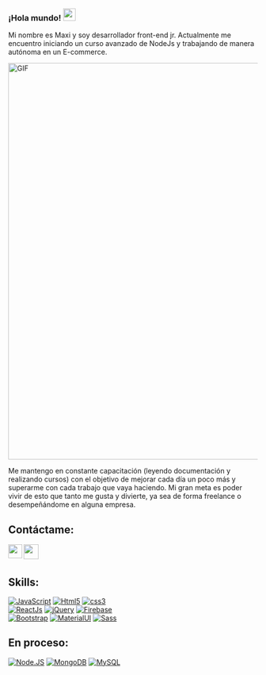 ### ¡Hola mundo! <img src="https://media.giphy.com/media/hvRJCLFzcasrR4ia7z/giphy.gif" width="25px">

Mi nombre es Maxi y soy desarrollador front-end jr. Actualmente me encuentro iniciando un curso avanzado de NodeJs y trabajando de manera autónoma en un E-commerce.

<img align="center" alt="GIF" src="https://experienciajoven.com/wp-content/uploads/2021/03/que-hace-un-programador-web.gif" width="800" />

Me mantengo en constante capacitación (leyendo documentación y realizando cursos) con el objetivo de mejorar cada día un poco más y superarme con cada trabajo que vaya haciendo. Mi gran meta es poder vivir de esto que tanto me gusta y divierte, ya sea de forma freelance o desempeñándome en alguna empresa.

## Contáctame:
<a href="https://www.instagram.com/maxiferrioli/?hl=es-la"><img align="left" alt="" width="28px" src="https://raw.githubusercontent.com/hussainweb/hussainweb/main/icons/instagram.png"/> </a>
<a href="https://www.linkedin.com/in/maximiliano-adri%C3%A1n-ferrioli/
"><img align="left" alt="" width="30px" src="https://raw.githubusercontent.com/peterthehan/peterthehan/master/assets/linkedin.svg" /></a>

<br></br>

## Skills:
[![JavaScript](https://img.shields.io/badge/JavaScript-45B3FF?style=for-the-badge&logo=javascript&logoColor=white&labelColor=101010)](#)
[![Html5](https://img.shields.io/badge/HTML5-45B3FF?style=for-the-badge&logo=html5&logoColor=white&labelColor=101010)](#)
[![css3](https://img.shields.io/badge/CSS3-45B3FF?style=for-the-badge&logo=css3&logoColor=white&labelColor=101010)](#)
</br>
[![ReactJs](https://img.shields.io/badge/React.Js-FFFFFF?style=for-the-badge&logo=react&logoColor=white&labelColor=101010)](#)
[![jQuery](https://img.shields.io/badge/jQuery-FFFFFF?style=for-the-badge&logo=jquery&logoColor=white&labelColor=101010)](#)
[![Firebase](https://img.shields.io/badge/Firebase-FFFFFF?style=for-the-badge&logo=firebase&logoColor=white&labelColor=101010)]()
</br>
[![Bootstrap](https://img.shields.io/badge/Bootstrap-45B3FF?style=for-the-badge&logo=bootstrap&logoColor=white&labelColor=101010)](#)
[![MaterialUI](https://img.shields.io/badge/Material.UI-45B3FF?style=for-the-badge&logo=materialui&logoColor=white&labelColor=101010)](#)
[![Sass](https://img.shields.io/badge/Sass-45B3FF?style=for-the-badge&logo=sass&logoColor=white&labelColor=101010)](#)

## En proceso:
[![Node.JS](https://img.shields.io/badge/Node.JS-0346EC?style=for-the-badge&logo=node.js&logoColor=white&labelColor=101010)]()
[![MongoDB](https://img.shields.io/badge/MongoDB-FFE315?style=for-the-badge&logo=mongodb&logoColor=white&labelColor=101010)]()
[![MySQL](https://img.shields.io/badge/MySQL-0346EC?style=for-the-badge&logo=mysql&logoColor=white&labelColor=101010)]()
</br>
